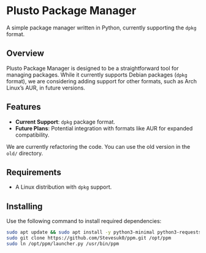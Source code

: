 # Plusto Package Manager

A simple package manager written in Python, currently supporting the `dpkg` format. 

## Overview
Plusto Package Manager is designed to be a straightforward tool for managing packages. While it currently supports Debian packages (`dpkg` format), we are considering adding support for other formats, such as Arch Linux’s AUR, in future versions.

## Features
- **Current Support**: `dpkg` package format.
- **Future Plans**: Potential integration with formats like AUR for expanded compatibility.


We are currently refactoring the code. You can use the old version in the `old/` directory.

## Requirements
- A Linux distribution with `dpkg` support.

## Installing

Use the following command to install required dependencies:

```bash
sudo apt update && sudo apt install -y python3-minimal python3-requests python3-colorama python3-halo
sudo git clone https://github.com/Stevesuk0/ppm.git /opt/ppm
sudo ln /opt/ppm/launcher.py /usr/bin/ppm
